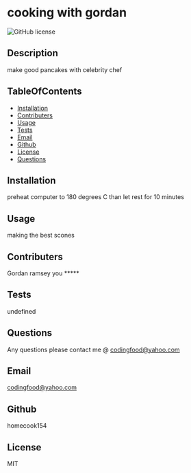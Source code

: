 
# cooking with gordan
![GitHub license](https://img.shields.io/badge/license-MIT-blue.svg)
## Description
make good pancakes with celebrity chef 
## TableOfContents
* [Installation](#installation)
* [Contributers](#contributers)
* [Usage](#usage)
* [Tests](#tests)
* [Email](#email)
* [Github](#github)
* [License](#license)
* [Questions](#questions)
## Installation
preheat computer to 180 degrees C than let rest for 10 minutes
## Usage
making the best scones
## Contributers
Gordan ramsey you *****
## Tests
undefined
## Questions
Any questions please contact me @ codingfood@yahoo.com
## Email
codingfood@yahoo.com
## Github
homecook154
## License
MIT    
  
